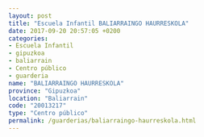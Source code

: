 ```yaml
---
layout: post
title: "Escuela Infantil BALIARRAINGO HAURRESKOLA"
date: 2017-09-20 20:57:05 +0200
categories:
- Escuela Infantil
- gipuzkoa
- baliarrain
- Centro público
- guarderia
name: "BALIARRAINGO HAURRESKOLA"
province: "Gipuzkoa"
location: "Baliarrain"
code: "20013217"
type: "Centro público"
permalink: /guarderias/baliarraingo-haurreskola.html
---
```

